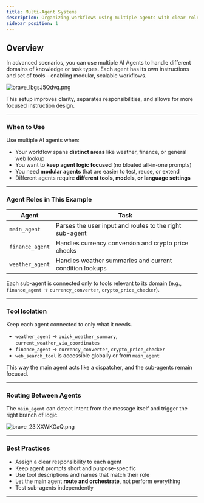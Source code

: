 ```yaml
---
title: Multi-Agent Systems
description: Organizing workflows using multiple agents with clear roles and data routing.
sidebar_position: 1
---
```


## Overview

In advanced scenarios, you can use multiple AI Agents to handle different domains of knowledge or task types. Each agent has its own instructions and set of tools - enabling modular, scalable workflows.

![brave_lbgsJ5Qdvq.png](/img/placeholder.webp)

This setup improves clarity, separates responsibilities, and allows for more focused instruction design.

---

### When to Use

Use multiple AI agents when:

- Your workflow spans **distinct areas** like weather, finance, or general web lookup
- You want to **keep agent logic focused** (no bloated all-in-one prompts)
- You need **modular agents** that are easier to test, reuse, or extend
- Different agents require **different tools, models, or language settings**

---

### Agent Roles in This Example

| Agent | Task |
| --- | --- |
| `main_agent` | Parses the user input and routes to the right sub-agent |
| `finance_agent` | Handles currency conversion and crypto price checks |
| `weather_agent` | Handles weather summaries and current condition lookups |

Each sub-agent is connected only to tools relevant to its domain (e.g., `finance_agent` → `currency_converter`, `crypto_price_checker`).

---

### Tool Isolation

Keep each agent connected to only what it needs.

- `weather_agent` → `quick_weather_summary`, `current_weather_via_coordinates`
- `finance_agent` → `currency_converter`, `crypto_price_checker`
- `web_search_tool` is accessible globally or from `main_agent`

This way the main agent acts like a dispatcher, and the sub-agents remain focused.

---

### Routing Between Agents

The `main_agent` can detect intent from the message itself and trigger the right branch of logic.

![brave_23lXXWKGaQ.png](/img/placeholder.webp)

---

### Best Practices

- Assign a clear responsibility to each agent
- Keep agent prompts short and purpose-specific
- Use tool descriptions and names that match their role
- Let the main agent **route and orchestrate**, not perform everything
- Test sub-agents independently

---